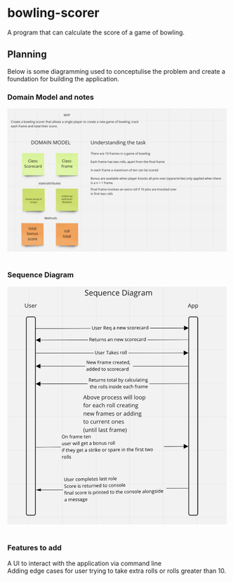 # bowling-scorer
A program that can calculate the score of a game of bowling. 

## Planning 

Below is some diagramming used to conceptulise the problem and create a foundation for building the application. 

### Domain Model and notes

<img alt="domainModel" src="public/DomainModel.png" width="500">&nbsp;&nbsp;&nbsp;

### Sequence Diagram

<img alt="SequenceDiagram" src="public/SequenceDiagram.png" width="500">&nbsp;&nbsp;&nbsp;

### Features to add 

A UI to interact with the application via command line <br>
Adding edge cases for user trying to take extra rolls or rolls greater than 10. 
